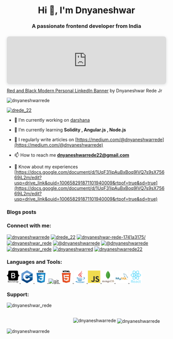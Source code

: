 <h1 align="center">Hi 👋, I'm Dnyaneshwar</h1>
<h3 align="center">A passionate frontend developer from India</h3>
<div style="position: relative; width: 100%; height: 0; padding-top: 30.0000%;
 padding-bottom: 0; box-shadow: 0 2px 8px 0 rgba(63,69,81,0.16); margin-top: 1.6em; margin-bottom: 0.9em; overflow: hidden;
 border-radius: 8px; will-change: transform;">
  <iframe loading="lazy" style="position: absolute; width: 100%; height: 100%; top: 0; left: 0; border: none; padding: 0;margin: 0;"
    src="https:&#x2F;&#x2F;www.canva.com&#x2F;design&#x2F;DAFrWBScTic&#x2F;watch?embed" allowfullscreen="allowfullscreen" allow="fullscreen">
  </iframe>
</div>
<a href="https:&#x2F;&#x2F;www.canva.com&#x2F;design&#x2F;DAFrWBScTic&#x2F;watch?utm_content=DAFrWBScTic&amp;utm_campaign=designshare&amp;utm_medium=embeds&amp;utm_source=link" target="_blank" rel="noopener">Red and Black Modern Personal LinkedIn Banner</a> by Dnyaneshwar Rede Jr
<p align="left"> <img src="https://komarev.com/ghpvc/?username=dnyaneshwarrede&label=Profile%20views&color=0e75b6&style=flat" alt="dnyaneshwarrede" /> </p>

<p align="left"> <a href="https://twitter.com/drede_22" target="blank"><img src="https://img.shields.io/twitter/follow/drede_22?logo=twitter&style=for-the-badge" alt="drede_22" /></a> </p>

- 🔭 I’m currently working on [darshana](https://github.com/dnyaneshwarrede/darshana)

- 🌱 I’m currently learning **Solidity , Angular.js , Node.js**

- 📝 I regularly write articles on [https://medium.com/@dnyaneshwarrede](https://medium.com/@dnyaneshwarrede)

- 📫 How to reach me **dnyaneshwarrede22@gmail.com**

- 📄 Know about my experiences [https://docs.google.com/document/d/1UqF31ipAuBxBoq9IVQ7s9sX75669iL2m/edit?usp=drive_link&ouid=100658291871101940009&rtpof=true&sd=true](https://docs.google.com/document/d/1UqF31ipAuBxBoq9IVQ7s9sX75669iL2m/edit?usp=drive_link&ouid=100658291871101940009&rtpof=true&sd=true)

### Blogs posts
<!-- BLOG-POST-LIST:START -->
<!-- BLOG-POST-LIST:END -->

<h3 align="left">Connect with me:</h3>
<p align="left">
<a href="https://dev.to/dnyaneshwarrede" target="blank"><img align="center" src="https://raw.githubusercontent.com/rahuldkjain/github-profile-readme-generator/master/src/images/icons/Social/devto.svg" alt="dnyaneshwarrede" height="30" width="40" /></a>
<a href="https://twitter.com/drede_22" target="blank"><img align="center" src="https://raw.githubusercontent.com/rahuldkjain/github-profile-readme-generator/master/src/images/icons/Social/twitter.svg" alt="drede_22" height="30" width="40" /></a>
<a href="https://linkedin.com/in/dnyaneshwar-rede-1741a3175/" target="blank"><img align="center" src="https://raw.githubusercontent.com/rahuldkjain/github-profile-readme-generator/master/src/images/icons/Social/linked-in-alt.svg" alt="dnyaneshwar-rede-1741a3175/" height="30" width="40" /></a>
<a href="https://instagram.com/dnyaneshwar_rede" target="blank"><img align="center" src="https://raw.githubusercontent.com/rahuldkjain/github-profile-readme-generator/master/src/images/icons/Social/instagram.svg" alt="dnyaneshwar_rede" height="30" width="40" /></a>
<a href="https://hashnode.com/@dnyaneshwarrede" target="blank"><img align="center" src="https://raw.githubusercontent.com/rahuldkjain/github-profile-readme-generator/master/src/images/icons/Social/hashnode.svg" alt="@dnyaneshwarrede" height="30" width="40" /></a>
<a href="https://medium.com/@dnyaneshwarrede" target="blank"><img align="center" src="https://raw.githubusercontent.com/rahuldkjain/github-profile-readme-generator/master/src/images/icons/Social/medium.svg" alt="@dnyaneshwarrede" height="30" width="40" /></a>
<a href="https://www.youtube.com/c/dnyaneshwar_rede" target="blank"><img align="center" src="https://raw.githubusercontent.com/rahuldkjain/github-profile-readme-generator/master/src/images/icons/Social/youtube.svg" alt="dnyaneshwar_rede" height="30" width="40" /></a>
<a href="https://www.codechef.com/users/dnyaneshwarred" target="blank"><img align="center" src="https://cdn.jsdelivr.net/npm/simple-icons@3.1.0/icons/codechef.svg" alt="dnyaneshwarred" height="30" width="40" /></a>
<a href="https://auth.geeksforgeeks.org/user/dnyaneshwarrede22" target="blank"><img align="center" src="https://raw.githubusercontent.com/rahuldkjain/github-profile-readme-generator/master/src/images/icons/Social/geeks-for-geeks.svg" alt="dnyaneshwarrede22" height="30" width="40" /></a>
</p>

<h3 align="left">Languages and Tools:</h3>
<p align="left"> <a href="https://getbootstrap.com" target="_blank" rel="noreferrer"> <img src="https://raw.githubusercontent.com/devicons/devicon/master/icons/bootstrap/bootstrap-plain-wordmark.svg" alt="bootstrap" width="40" height="40"/> </a> <a href="https://www.w3schools.com/cpp/" target="_blank" rel="noreferrer"> <img src="https://raw.githubusercontent.com/devicons/devicon/master/icons/cplusplus/cplusplus-original.svg" alt="cplusplus" width="40" height="40"/> </a> <a href="https://www.w3schools.com/css/" target="_blank" rel="noreferrer"> <img src="https://raw.githubusercontent.com/devicons/devicon/master/icons/css3/css3-original-wordmark.svg" alt="css3" width="40" height="40"/> </a> <a href="https://git-scm.com/" target="_blank" rel="noreferrer"> <img src="https://www.vectorlogo.zone/logos/git-scm/git-scm-icon.svg" alt="git" width="40" height="40"/> </a> <a href="https://www.w3.org/html/" target="_blank" rel="noreferrer"> <img src="https://raw.githubusercontent.com/devicons/devicon/master/icons/html5/html5-original-wordmark.svg" alt="html5" width="40" height="40"/> </a> <a href="https://www.java.com" target="_blank" rel="noreferrer"> <img src="https://raw.githubusercontent.com/devicons/devicon/master/icons/java/java-original.svg" alt="java" width="40" height="40"/> </a> <a href="https://developer.mozilla.org/en-US/docs/Web/JavaScript" target="_blank" rel="noreferrer"> <img src="https://raw.githubusercontent.com/devicons/devicon/master/icons/javascript/javascript-original.svg" alt="javascript" width="40" height="40"/> </a> <a href="https://www.mongodb.com/" target="_blank" rel="noreferrer"> <img src="https://raw.githubusercontent.com/devicons/devicon/master/icons/mongodb/mongodb-original-wordmark.svg" alt="mongodb" width="40" height="40"/> </a> <a href="https://www.mysql.com/" target="_blank" rel="noreferrer"> <img src="https://raw.githubusercontent.com/devicons/devicon/master/icons/mysql/mysql-original-wordmark.svg" alt="mysql" width="40" height="40"/> </a> <a href="https://reactjs.org/" target="_blank" rel="noreferrer"> <img src="https://raw.githubusercontent.com/devicons/devicon/master/icons/react/react-original-wordmark.svg" alt="react" width="40" height="40"/> </a> </p>

<h3 align="left">Support:</h3>
<p><a href="https://www.buymeacoffee.com/dnyaneshwar_rede "> <img align="left" src="https://cdn.buymeacoffee.com/buttons/v2/default-yellow.png" height="50" width="210" alt="dnyaneshwar_rede " /></a></p><br><br>

<p><img align="left" src="https://github-readme-stats.vercel.app/api/top-langs?username=dnyaneshwarrede&show_icons=true&locale=en&layout=compact" alt="dnyaneshwarrede" /></p>

<p>&nbsp;<img align="center" src="https://github-readme-stats.vercel.app/api?username=dnyaneshwarrede&show_icons=true&locale=en" alt="dnyaneshwarrede" /></p>

<p><img align="center" src="https://github-readme-streak-stats.herokuapp.com/?user=dnyaneshwarrede&" alt="dnyaneshwarrede" /></p>
